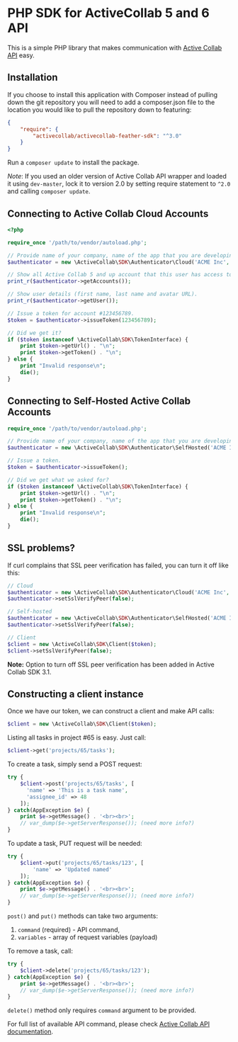 # PHP SDK for ActiveCollab 5 and 6 API

This is a simple PHP library that makes communication with [Active Collab API](https://developers.activecollab.com/api-documentation/) easy.

## Installation

If you choose to install this application with Composer instead of pulling down the git repository you will need to add a composer.json file to the location you would like to pull the repository down to featuring:

```json
{
    "require": {
        "activecollab/activecollab-feather-sdk": "^3.0"
    }
}
```
    
Run a `composer update` to install the package.

*Note*: If you used an older version of Active Collab API wrapper and loaded it using `dev-master`, lock it to version 2.0 by setting require statement to `^2.0` and calling `composer update`.

## Connecting to Active Collab Cloud Accounts

```php
<?php

require_once '/path/to/vendor/autoload.php';

// Provide name of your company, name of the app that you are developing, your email address and password.
$authenticator = new \ActiveCollab\SDK\Authenticator\Cloud('ACME Inc', 'My Awesome Application', 'you@acmeinc.com', 'hard to guess, easy to remember');

// Show all Active Collab 5 and up account that this user has access to.
print_r($authenticator->getAccounts());

// Show user details (first name, last name and avatar URL).
print_r($authenticator->getUser());

// Issue a token for account #123456789.
$token = $authenticator->issueToken(123456789);

// Did we get it?
if ($token instanceof \ActiveCollab\SDK\TokenInterface) {
    print $token->getUrl() . "\n";
    print $token->getToken() . "\n";
} else {
    print "Invalid response\n";
    die();
}
```

## Connecting to Self-Hosted Active Collab Accounts

```php
require_once '/path/to/vendor/autoload.php';

// Provide name of your company, name of the app that you are developing, your email address and password. Last parameter is URL where your Active Collab is installed.
$authenticator = new \ActiveCollab\SDK\Authenticator\SelfHosted('ACME Inc', 'My Awesome Application', 'you@acmeinc.com', 'hard to guess, easy to remember', 'https://my.company.com/');

// Issue a token.
$token = $authenticator->issueToken();

// Did we get what we asked for?
if ($token instanceof \ActiveCollab\SDK\TokenInterface) {
    print $token->getUrl() . "\n";
    print $token->getToken() . "\n";
} else {
    print "Invalid response\n";
    die();
}
```

## SSL problems?

If curl complains that SSL peer verification has failed, you can turn it off like this:

```php
// Cloud
$authenticator = new \ActiveCollab\SDK\Authenticator\Cloud('ACME Inc', 'My Awesome Application', 'you@acmeinc.com', 'hard to guess, easy to remember', false);
$authenticator->setSslVerifyPeer(false);

// Self-hosted
$authenticator = new \ActiveCollab\SDK\Authenticator\SelfHosted('ACME Inc', 'My Awesome Application', 'you@acmeinc.com', 'hard to guess, easy to remember', 'https://my.company.com/', false);
$authenticator->setSslVerifyPeer(false);

// Client
$client = new \ActiveCollab\SDK\Client($token);
$client->setSslVerifyPeer(false);
```

**Note:** Option to turn off SSL peer verification has been added in Active Collab SDK 3.1.

## Constructing a client instance

Once we have our token, we can construct a client and make API calls:

```php
$client = new \ActiveCollab\SDK\Client($token);
```

Listing all tasks in project #65 is easy. Just call:

```php
$client->get('projects/65/tasks');
```

To create a task, simply send a POST request:

```php
try {
    $client->post('projects/65/tasks', [
      'name' => 'This is a task name',
      'assignee_id' => 48
    ]);
} catch(AppException $e) {
    print $e->getMessage() . '<br><br>';
    // var_dump($e->getServerResponse()); (need more info?)
}
```

To update a task, PUT request will be needed:

```php
try {
    $client->put('projects/65/tasks/123', [
        'name' => 'Updated named'
    ]);
} catch(AppException $e) {
    print $e->getMessage() . '<br><br>';
    // var_dump($e->getServerResponse()); (need more info?)
}
```

``post()`` and ``put()`` methods can take two arguments:

1. ``command`` (required) - API command,
3. ``variables`` - array of request variables (payload)

To remove a task, call:

```php
try {
    $client->delete('projects/65/tasks/123');
} catch(AppException $e) {
    print $e->getMessage() . '<br><br>';
    // var_dump($e->getServerResponse()); (need more info?)
}
```

``delete()`` method only requires ``command`` argument to be provided.

For full list of available API command, please check [Active Collab API documentation](https://developers.activecollab.com/api-documentation/).
